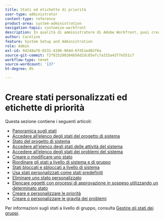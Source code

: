 ```yaml
---
title: Stati ed etichette di priorità
user-type: administrator
content-type: reference
product-area: system-administration
navigation-topic: customize-workfront
description: In qualità di amministratore di Adobe Workfront, puoi creare stati personalizzati per progetti, attività e problemi. Possono essere per gli utenti di tutto il sistema Workfront o per gruppi o sottogruppi specifici. Lo stato di un elemento di lavoro rappresenta lo stato di sviluppo corrente.
author: Caroline
feature: System Setup and Administration
role: Admin
exl-id: 94248a76-6531-4196-964d-6fd51ed02f6a
source-git-commit: f2f825280204b56d2dc85efc7a315a4377e551c7
workflow-type: tm+mt
source-wordcount: '137'
ht-degree: 0%

---
```


# Creare stati personalizzati ed etichette di priorità

Questa sezione contiene i seguenti articoli:

* [Panoramica sugli stati](../../../administration-and-setup/customize-workfront/creating-custom-status-and-priority-labels/statuses-overview.md)
* [Accedere all’elenco degli stati del progetto di sistema](../../../administration-and-setup/customize-workfront/creating-custom-status-and-priority-labels/project-statuses.md)
* [Stato del progetto di sistema](../../../administration-and-setup/customize-workfront/creating-custom-status-and-priority-labels/system-project-statuses.md)
* [Accedere all&#39;elenco degli stati delle attività del sistema](../../../administration-and-setup/customize-workfront/creating-custom-status-and-priority-labels/task-statuses.md)
* [Accedere all’elenco degli stati dei problemi del sistema](../../../administration-and-setup/customize-workfront/creating-custom-status-and-priority-labels/issue-statuses.md)
* [Creare o modificare uno stato](../../../administration-and-setup/customize-workfront/creating-custom-status-and-priority-labels/create-or-edit-a-status.md)
* [Riordinare gli stati a livello di sistema e di gruppo](../../../administration-and-setup/customize-workfront/creating-custom-status-and-priority-labels/reorder-system-statuses.md)
* [Stati bloccati e sbloccati a livello di sistema](../../../administration-and-setup/customize-workfront/creating-custom-status-and-priority-labels/lock-or-unlock-a-custom-system-level-status.md)
* [Usa stati personalizzati come stati predefiniti](../../../administration-and-setup/customize-workfront/creating-custom-status-and-priority-labels/use-custom-statuses-as-default-statuses.md)
* [Eliminare uno stato personalizzato](../../../administration-and-setup/customize-workfront/creating-custom-status-and-priority-labels/delete-a-custom-status.md)
* [Elencare oggetti con processi di approvazione in sospeso utilizzando un determinato stato](../../../administration-and-setup/customize-workfront/creating-custom-status-and-priority-labels/list-objects-pending-approval-certain-status.md)
* [Creare e personalizzare le priorità](../../../administration-and-setup/customize-workfront/creating-custom-status-and-priority-labels/create-customize-priorities.md)
* [Creare o personalizzare le gravità dei problemi](../../../administration-and-setup/customize-workfront/creating-custom-status-and-priority-labels/create-customize-issue-severities.md)

Per informazioni sugli stati a livello di gruppo, consulta [Gestire gli stati dei gruppi](../../../administration-and-setup/manage-groups/manage-group-statuses/manage-group-statuses.md).
